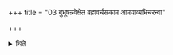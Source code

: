 +++
title = "03 बुभूषन्नवेक्षेत ब्रह्मवर्चसकाम आमयाव्यभिचरन्वा"

+++

<details><summary>थिते</summary>

बुभूषन्नवेक्षेत । ब्रह्मवर्चसकाम आमयाव्यभिचरन्वा ३
</details>
